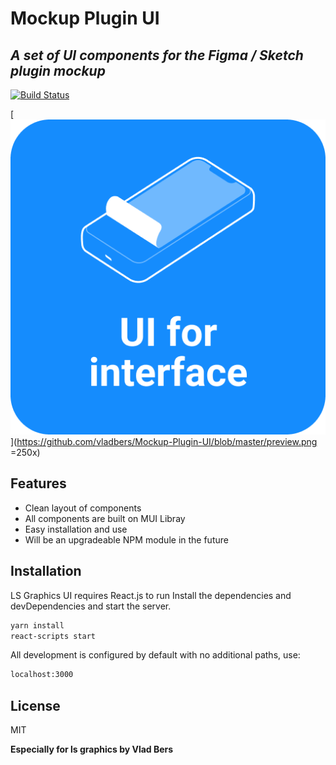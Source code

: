 # Mockup Plugin UI
## _A set of UI components for the Figma / Sketch plugin mockup_
[![Build Status](https://travis-ci.org/joemccann/dillinger.svg?branch=master)](https://vercel.com/ui-lsgraphics/testbuildlsui/Fd3HV6NcQK3S6kj5ukcJiV7nPNb8)

[![N|Solid](https://github.com/vladbers/Mockup-Plugin-UI/blob/master/preview.png)](https://github.com/vladbers/Mockup-Plugin-UI/blob/master/preview.png =250x)



## Features

- Clean layout of components
- All components are built on MUI Libray
- Easy installation and use
- Will be an upgradeable NPM module in the future

## Installation

LS Graphics UI requires React.js to run
Install the dependencies and devDependencies and start the server.

```sh
yarn install
react-scripts start
```

All development is configured by default with no additional paths, use:

```sh
localhost:3000
```

## License

MIT

**Especially for ls graphics by Vlad Bers**

[//]: # (These are reference links used in the body of this note and get stripped out when the markdown processor does its job. There is no need to format nicely because it shouldn't be seen. Thanks SO - http://stackoverflow.com/questions/4823468/store-comments-in-markdown-syntax)

[dill]: <https://github.com/joemccann/dillinger>
[git-repo-url]: <https://github.com/joemccann/dillinger.git>
[john gruber]: <http://daringfireball.net>
[df1]: <http://daringfireball.net/projects/markdown/>
[markdown-it]: <https://github.com/markdown-it/markdown-it>
[Ace Editor]: <http://ace.ajax.org>
[node.js]: <http://nodejs.org>
[Twitter Bootstrap]: <http://twitter.github.com/bootstrap/>
[jQuery]: <http://jquery.com>
[@tjholowaychuk]: <http://twitter.com/tjholowaychuk>
[express]: <http://expressjs.com>
[AngularJS]: <http://angularjs.org>
[Gulp]: <http://gulpjs.com>

[PlDb]: <https://github.com/joemccann/dillinger/tree/master/plugins/dropbox/README.md>
[PlGh]: <https://github.com/joemccann/dillinger/tree/master/plugins/github/README.md>
[PlGd]: <https://github.com/joemccann/dillinger/tree/master/plugins/googledrive/README.md>
[PlOd]: <https://github.com/joemccann/dillinger/tree/master/plugins/onedrive/README.md>
[PlMe]: <https://github.com/joemccann/dillinger/tree/master/plugins/medium/README.md>
[PlGa]: <https://github.com/RahulHP/dillinger/blob/master/plugins/googleanalytics/README.md>
